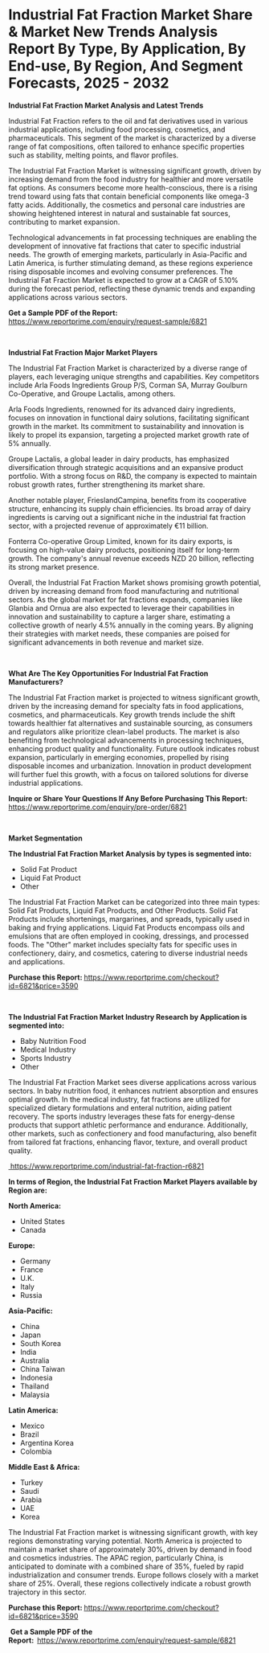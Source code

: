 <p><h1>Industrial Fat Fraction Market Share & Market New Trends Analysis Report By Type, By Application, By End-use, By Region, And Segment Forecasts, 2025 - 2032</h1></p><p><strong>Industrial Fat Fraction Market Analysis and Latest Trends</strong></p>
<p><p>Industrial Fat Fraction refers to the oil and fat derivatives used in various industrial applications, including food processing, cosmetics, and pharmaceuticals. This segment of the market is characterized by a diverse range of fat compositions, often tailored to enhance specific properties such as stability, melting points, and flavor profiles.</p><p>The Industrial Fat Fraction Market is witnessing significant growth, driven by increasing demand from the food industry for healthier and more versatile fat options. As consumers become more health-conscious, there is a rising trend toward using fats that contain beneficial components like omega-3 fatty acids. Additionally, the cosmetics and personal care industries are showing heightened interest in natural and sustainable fat sources, contributing to market expansion.</p><p>Technological advancements in fat processing techniques are enabling the development of innovative fat fractions that cater to specific industrial needs. The growth of emerging markets, particularly in Asia-Pacific and Latin America, is further stimulating demand, as these regions experience rising disposable incomes and evolving consumer preferences. The Industrial Fat Fraction Market is expected to grow at a CAGR of 5.10% during the forecast period, reflecting these dynamic trends and expanding applications across various sectors.</p></p>
<p><strong>Get a Sample PDF of the Report:&nbsp;</strong> <a href="https://www.reportprime.com/enquiry/request-sample/6821?utm_campaign=4440&utm_medium=2&utm_source=Github&utm_content=ia&utm_term=16052025&utm_id=industrial-fat-fraction">https://www.reportprime.com/enquiry/request-sample/6821</a></p>
<p>&nbsp;</p>
<p><strong>Industrial Fat Fraction Major Market Players</strong></p>
<p><p>The Industrial Fat Fraction Market is characterized by a diverse range of players, each leveraging unique strengths and capabilities. Key competitors include Arla Foods Ingredients Group P/S, Corman SA, Murray Goulburn Co-Operative, and Groupe Lactalis, among others. </p><p>Arla Foods Ingredients, renowned for its advanced dairy ingredients, focuses on innovation in functional dairy solutions, facilitating significant growth in the market. Its commitment to sustainability and innovation is likely to propel its expansion, targeting a projected market growth rate of 5% annually.</p><p>Groupe Lactalis, a global leader in dairy products, has emphasized diversification through strategic acquisitions and an expansive product portfolio. With a strong focus on R&D, the company is expected to maintain robust growth rates, further strengthening its market share.</p><p>Another notable player, FrieslandCampina, benefits from its cooperative structure, enhancing its supply chain efficiencies. Its broad array of dairy ingredients is carving out a significant niche in the industrial fat fraction sector, with a projected revenue of approximately €11 billion.</p><p>Fonterra Co-operative Group Limited, known for its dairy exports, is focusing on high-value dairy products, positioning itself for long-term growth. The company's annual revenue exceeds NZD 20 billion, reflecting its strong market presence.</p><p>Overall, the Industrial Fat Fraction Market shows promising growth potential, driven by increasing demand from food manufacturing and nutritional sectors. As the global market for fat fractions expands, companies like Glanbia and Ornua are also expected to leverage their capabilities in innovation and sustainability to capture a larger share, estimating a collective growth of nearly 4.5% annually in the coming years. By aligning their strategies with market needs, these companies are poised for significant advancements in both revenue and market size.</p></p>
<p>&nbsp;</p>
<p><strong>What Are The Key Opportunities For Industrial Fat Fraction Manufacturers?</strong></p>
<p><p>The Industrial Fat Fraction market is projected to witness significant growth, driven by the increasing demand for specialty fats in food applications, cosmetics, and pharmaceuticals. Key growth trends include the shift towards healthier fat alternatives and sustainable sourcing, as consumers and regulators alike prioritize clean-label products. The market is also benefiting from technological advancements in processing techniques, enhancing product quality and functionality. Future outlook indicates robust expansion, particularly in emerging economies, propelled by rising disposable incomes and urbanization. Innovation in product development will further fuel this growth, with a focus on tailored solutions for diverse industrial applications.</p></p>
<p><strong>Inquire or Share Your Questions If Any Before Purchasing This Report:</strong> <a href="https://www.reportprime.com/enquiry/pre-order/6821?utm_campaign=4440&utm_medium=2&utm_source=Github&utm_content=ia&utm_term=16052025&utm_id=industrial-fat-fraction">https://www.reportprime.com/enquiry/pre-order/6821</a></p>
<p>&nbsp;</p>
<p><strong>Market Segmentation</strong></p>
<p><strong>The Industrial Fat Fraction Market Analysis by types is segmented into:</strong></p>
<p><ul><li>Solid Fat Product</li><li>Liquid Fat Product</li><li>Other</li></ul></p>
<p><p>The Industrial Fat Fraction Market can be categorized into three main types: Solid Fat Products, Liquid Fat Products, and Other Products. Solid Fat Products include shortenings, margarines, and spreads, typically used in baking and frying applications. Liquid Fat Products encompass oils and emulsions that are often employed in cooking, dressings, and processed foods. The "Other" market includes specialty fats for specific uses in confectionery, dairy, and cosmetics, catering to diverse industrial needs and applications.</p></p>
<p><strong>Purchase this Report:&nbsp;</strong><a href="https://www.reportprime.com/checkout?id=6821&price=3590&utm_campaign=4440&utm_medium=2&utm_source=Github&utm_content=ia&utm_term=16052025&utm_id=industrial-fat-fraction">https://www.reportprime.com/checkout?id=6821&price=3590</a></p>
<p>&nbsp;</p>
<p><strong>The Industrial Fat Fraction Market Industry Research by Application is segmented into:</strong></p>
<p><ul><li>Baby Nutrition Food</li><li>Medical Industry</li><li>Sports Industry</li><li>Other</li></ul></p>
<p><p>The Industrial Fat Fraction Market sees diverse applications across various sectors. In baby nutrition food, it enhances nutrient absorption and ensures optimal growth. In the medical industry, fat fractions are utilized for specialized dietary formulations and enteral nutrition, aiding patient recovery. The sports industry leverages these fats for energy-dense products that support athletic performance and endurance. Additionally, other markets, such as confectionery and food manufacturing, also benefit from tailored fat fractions, enhancing flavor, texture, and overall product quality.</p></p>
<p><a href="https://www.reportprime.com/industrial-fat-fraction-r6821?utm_campaign=4440&utm_medium=2&utm_source=Github&utm_content=ia&utm_term=16052025&utm_id=industrial-fat-fraction">&nbsp;https://www.reportprime.com/industrial-fat-fraction-r6821</a></p>
<p><strong>In terms of Region, the Industrial Fat Fraction Market Players available by Region are:</strong></p>
<p>
    <p> <strong> North America: </strong>
        <ul>
            <li>United States</li>
            <li>Canada</li>
        </ul>
        </p> 
    <p> <strong> Europe: </strong>
        <ul>
            <li>Germany</li>
            <li>France</li>
            <li>U.K.</li>
            <li>Italy</li>
            <li>Russia</li>
        </ul>
        </p> 
    <p> <strong> Asia-Pacific: </strong>
        <ul>
            <li>China</li>
            <li>Japan</li>
            <li>South Korea</li>
            <li>India</li>
            <li>Australia</li>
            <li>China Taiwan</li>
            <li>Indonesia</li>
            <li>Thailand</li>
            <li>Malaysia</li>
        </ul>
        </p> 
    <p> <strong> Latin America: </strong>
        <ul>
            <li>Mexico</li>
            <li>Brazil</li>
            <li>Argentina Korea</li>
            <li>Colombia</li>
        </ul>
        </p> 
    <p> <strong> Middle East & Africa: </strong>
        <ul>
            <li>Turkey</li>
            <li>Saudi</li>
            <li>Arabia</li>
            <li>UAE</li>
            <li>Korea</li>
        </ul>
    </p>
    </p>
<p><p>The Industrial Fat Fraction market is witnessing significant growth, with key regions demonstrating varying potential. North America is projected to maintain a market share of approximately 30%, driven by demand in food and cosmetics industries. The APAC region, particularly China, is anticipated to dominate with a combined share of 35%, fueled by rapid industrialization and consumer trends. Europe follows closely with a market share of 25%. Overall, these regions collectively indicate a robust growth trajectory in this sector.</p></p>
<p><strong>Purchase this Report: </strong><a href="https://www.reportprime.com/checkout?id=6821&price=3590&utm_campaign=4440&utm_medium=2&utm_source=Github&utm_content=ia&utm_term=16052025&utm_id=industrial-fat-fraction">https://www.reportprime.com/checkout?id=6821&price=3590</a></p>
<p>&nbsp;<strong>Get a Sample PDF of the Report:&nbsp;&nbsp;</strong><a href="https://www.reportprime.com/enquiry/request-sample/6821?utm_campaign=4440&utm_medium=2&utm_source=Github&utm_content=ia&utm_term=16052025&utm_id=industrial-fat-fraction">https://www.reportprime.com/enquiry/request-sample/6821</a></p>
<p><strong></strong></p>
<p><p></p><p></p><p></p></p>
